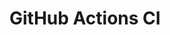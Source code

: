# GitHub Actions CI
















































































































































